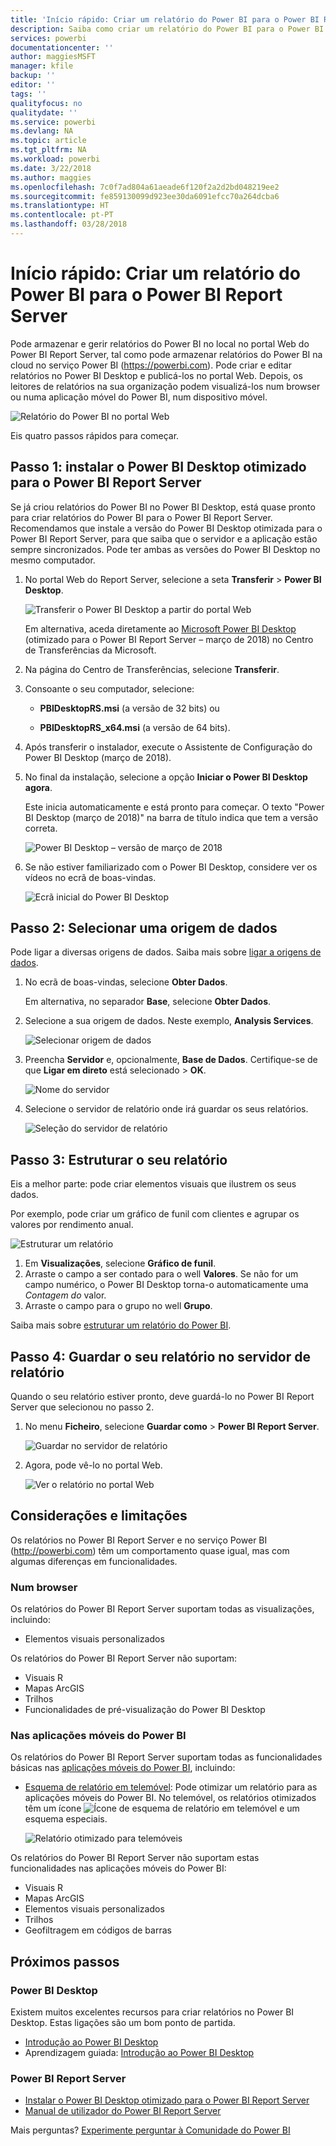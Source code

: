 ```yaml
---
title: 'Início rápido: Criar um relatório do Power BI para o Power BI Report Server'
description: Saiba como criar um relatório do Power BI para o Power BI Report Server em poucos passos simples.
services: powerbi
documentationcenter: ''
author: maggiesMSFT
manager: kfile
backup: ''
editor: ''
tags: ''
qualityfocus: no
qualitydate: ''
ms.service: powerbi
ms.devlang: NA
ms.topic: article
ms.tgt_pltfrm: NA
ms.workload: powerbi
ms.date: 3/22/2018
ms.author: maggies
ms.openlocfilehash: 7c0f7ad804a61aeade6f120f2a2d2bd048219ee2
ms.sourcegitcommit: fe859130099d923ee30da6091efcc70a264dcba6
ms.translationtype: HT
ms.contentlocale: pt-PT
ms.lasthandoff: 03/28/2018
---
```

# <a name="quickstart-create-a-power-bi-report-for-power-bi-report-server"></a>Início rápido: Criar um relatório do Power BI para o Power BI Report Server
Pode armazenar e gerir relatórios do Power BI no local no portal Web do Power BI Report Server, tal como pode armazenar relatórios do Power BI na cloud no serviço Power BI (https://powerbi.com). Pode criar e editar relatórios no Power BI Desktop e publicá-los no portal Web. Depois, os leitores de relatórios na sua organização podem visualizá-los num browser ou numa aplicação móvel do Power BI, num dispositivo móvel.

![Relatório do Power BI no portal Web](media/quickstart-create-powerbi-report/report-server-powerbi-report.png)

Eis quatro passos rápidos para começar.

## <a name="step-1-install-power-bi-desktop-optimized-for-power-bi-report-server"></a>Passo 1: instalar o Power BI Desktop otimizado para o Power BI Report Server

Se já criou relatórios do Power BI no Power BI Desktop, está quase pronto para criar relatórios do Power BI para o Power BI Report Server. Recomendamos que instale a versão do Power BI Desktop otimizada para o Power BI Report Server, para que saiba que o servidor e a aplicação estão sempre sincronizados. Pode ter ambas as versões do Power BI Desktop no mesmo computador.

1. No portal Web do Report Server, selecione a seta **Transferir** > **Power BI Desktop**.

    ![Transferir o Power BI Desktop a partir do portal Web](media/quickstart-create-powerbi-report/report-server-download-web-portal.png)

    Em alternativa, aceda diretamente ao [Microsoft Power BI Desktop](https://www.microsoft.com/download/details.aspx?id=56723) (otimizado para o Power BI Report Server – março de 2018) no Centro de Transferências da Microsoft.

2. Na página do Centro de Transferências, selecione **Transferir**.

3. Consoante o seu computador, selecione:

    - **PBIDesktopRS.msi** (a versão de 32 bits) ou

    - **PBIDesktopRS_x64.msi** (a versão de 64 bits).

4. Após transferir o instalador, execute o Assistente de Configuração do Power BI Desktop (março de 2018).

2. No final da instalação, selecione a opção **Iniciar o Power BI Desktop agora**.
   
    Este inicia automaticamente e está pronto para começar. O texto "Power BI Desktop (março de 2018)" na barra de título indica que tem a versão correta.

    ![Power BI Desktop – versão de março de 2018](media/quickstart-create-powerbi-report/report-server-desktop-march-2018.png)

3. Se não estiver familiarizado com o Power BI Desktop, considere ver os vídeos no ecrã de boas-vindas.
   
    ![Ecrã inicial do Power BI Desktop](media/quickstart-create-powerbi-report/report-server-powerbi-desktop-start.png)

## <a name="step-2-select-a-data-source"></a>Passo 2: Selecionar uma origem de dados
Pode ligar a diversas origens de dados. Saiba mais sobre [ligar a origens de dados](connect-data-sources.md).

1. No ecrã de boas-vindas, selecione **Obter Dados**.
   
    Em alternativa, no separador **Base**, selecione **Obter Dados**.
2. Selecione a sua origem de dados. Neste exemplo, **Analysis Services**.
   
    ![Selecionar origem de dados](media/quickstart-create-powerbi-report/report-server-get-data-ssas.png)
3. Preencha **Servidor** e, opcionalmente, **Base de Dados**. Certifique-se de que **Ligar em direto** está selecionado > **OK**.
   
    ![Nome do servidor](media/quickstart-create-powerbi-report/report-server-ssas-server-name.png)
4. Selecione o servidor de relatório onde irá guardar os seus relatórios.
   
    ![Seleção do servidor de relatório](media/quickstart-create-powerbi-report/report-server-select-server.png)

## <a name="step-3-design-your-report"></a>Passo 3: Estruturar o seu relatório
Eis a melhor parte: pode criar elementos visuais que ilustrem os seus dados.

Por exemplo, pode criar um gráfico de funil com clientes e agrupar os valores por rendimento anual.

![Estruturar um relatório](media/quickstart-create-powerbi-report/report-server-create-funnel.png)

1. Em **Visualizações**, selecione **Gráfico de funil**.
2. Arraste o campo a ser contado para o well **Valores**. Se não for um campo numérico, o Power BI Desktop torna-o automaticamente uma *Contagem do* valor.
3. Arraste o campo para o grupo no well **Grupo**.

Saiba mais sobre [estruturar um relatório do Power BI](../desktop-report-view.md).

## <a name="step-4-save-your-report-to-the-report-server"></a>Passo 4: Guardar o seu relatório no servidor de relatório
Quando o seu relatório estiver pronto, deve guardá-lo no Power BI Report Server que selecionou no passo 2.

1. No menu **Ficheiro**, selecione **Guardar como** > **Power BI Report Server**.
   
    ![Guardar no servidor de relatório](media/quickstart-create-powerbi-report/report-server-save-as-powerbi-report-server.png)
2. Agora, pode vê-lo no portal Web.
   
    ![Ver o relatório no portal Web](media/quickstart-create-powerbi-report/report-server-powerbi-report.png)

## <a name="considerations-and-limitations"></a>Considerações e limitações
Os relatórios no Power BI Report Server e no serviço Power BI (http://powerbi.com) têm um comportamento quase igual, mas com algumas diferenças em funcionalidades.

### <a name="in-a-browser"></a>Num browser
Os relatórios do Power BI Report Server suportam todas as visualizações, incluindo:

* Elementos visuais personalizados

Os relatórios do Power BI Report Server não suportam:

* Visuais R
* Mapas ArcGIS
* Trilhos
* Funcionalidades de pré-visualização do Power BI Desktop

### <a name="in-the-power-bi-mobile-apps"></a>Nas aplicações móveis do Power BI
Os relatórios do Power BI Report Server suportam todas as funcionalidades básicas nas [aplicações móveis do Power BI](../mobile-apps-for-mobile-devices.md), incluindo:

* [Esquema de relatório em telemóvel](../desktop-create-phone-report.md): Pode otimizar um relatório para as aplicações móveis do Power BI. No telemóvel, os relatórios otimizados têm um ícone ![Ícone de esquema de relatório em telemóvel](media/quickstart-create-powerbi-report/power-bi-rs-mobile-optimized-icon.png) e um esquema especiais.
  
    ![Relatório otimizado para telemóveis](media/quickstart-create-powerbi-report/power-bi-rs-mobile-optimized-report.png)

Os relatórios do Power BI Report Server não suportam estas funcionalidades nas aplicações móveis do Power BI:

* Visuais R
* Mapas ArcGIS
* Elementos visuais personalizados
* Trilhos
* Geofiltragem em códigos de barras

## <a name="next-steps"></a>Próximos passos
### <a name="power-bi-desktop"></a>Power BI Desktop
Existem muitos excelentes recursos para criar relatórios no Power BI Desktop. Estas ligações são um bom ponto de partida.

* [Introdução ao Power BI Desktop](../desktop-getting-started.md)
* Aprendizagem guiada: [Introdução ao Power BI Desktop](../guided-learning/gettingdata.yml#step-2)


### <a name="power-bi-report-server"></a>Power BI Report Server
* [Instalar o Power BI Desktop otimizado para o Power BI Report Server](install-powerbi-desktop.md)  
* [Manual de utilizador do Power BI Report Server](user-handbook-overview.md)  

Mais perguntas? [Experimente perguntar à Comunidade do Power BI](https://community.powerbi.com/)

